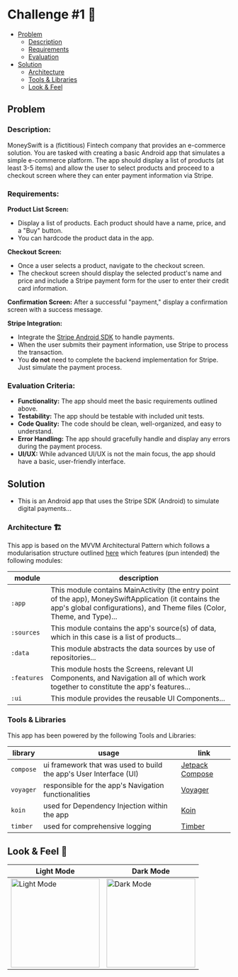 # Challenge #1 🤑

- [Problem](#problem)
    - [Description](#description)
    - [Requirements](#requirements)
    - [Evaluation](#evaluation-criteria)
- [Solution](#solution)
  - [Architecture](#architecture-)
  - [Tools & Libraries](#tools--libraries)
  - [Look & Feel](#look--feel-)

## Problem

### Description:
MoneySwift is a (fictitious) Fintech company that provides an e-commerce solution. You are tasked with creating a basic Android app that simulates a simple e-commerce platform. The app should display a list of products (at least 3-5 items) and allow the user to select products and proceed to a checkout screen where they can enter payment information via Stripe.

### Requirements:
**Product List Screen:**
- Display a list of products. Each product should have a name, price, and a "Buy" button.
- You can hardcode the product data in the app.

**Checkout Screen:**
- Once a user selects a product, navigate to the checkout screen.
- The checkout screen should display the selected product's name and price and include a Stripe payment form for the user to enter their credit card information.

**Confirmation Screen:**
After a successful "payment," display a confirmation screen with a success message.

**Stripe Integration:**
- Integrate the [Stripe Android SDK](https://stripe.com/docs/mobile/android) to handle payments.
- When the user submits their payment information, use Stripe to process the transaction.
- You **do not** need to complete the backend implementation for Stripe. Just simulate the payment process.

### Evaluation Criteria:
- **Functionality:** The app should meet the basic requirements outlined above.
- **Testability:** The app should be testable with included unit tests.
- **Code Quality:** The code should be clean, well-organized, and easy to understand.
- **Error Handling:** The app should gracefully handle and display any errors during the payment process.
- **UI/UX:** While advanced UI/UX is not the main focus, the app should have a basic, user-friendly interface.

## Solution
- This is an Android app that uses the Stripe SDK (Android) to simulate digital payments...

### Architecture 🏗️

This app is based on the MVVM Architectural Pattern which follows a modularisation structure outlined [here](/docs/Modularisation.md) which features (pun intended) the following modules:

| module      | description                                                                                                                                                                      |
|-------------|----------------------------------------------------------------------------------------------------------------------------------------------------------------------------------|
| `:app`      | This module contains MainActivity (the entry point of the app), MoneySwiftApplication (it contains the app's global configurations), and Theme files (Color, Theme, and Type)... |
| `:sources`  | This module contains the app's source(s) of data, which in this case is a list of products...                                                                                    |
| `:data`     | This module abstracts the data sources by use of repositories...                                                                                                                 |
| `:features` | This module hosts the Screens, relevant UI Components, and Navigation all of which work together to constitute the app's features...                                             |
| `:ui`       | This module provides the reusable UI Components...                                                                                                                               |

### Tools & Libraries
This app has been powered by the following Tools and Libraries:

| library   | usage                                                             | link                                                                |
|-----------|-------------------------------------------------------------------|---------------------------------------------------------------------|
| `compose` | ui framework that was used to build the app's User Interface (UI) | [Jetpack Compose](https://developer.android.com/develop/ui/compose) |
| `voyager` | responsible for the app's Navigation functionalities              | [Voyager](https://voyager.adriel.cafe/)                             |
| `koin`    | used for Dependency Injection within the app                      | [Koin](https://insert-koin.io/)                                     |
| `timber`  | used for comprehensive logging                                    | [Timber](https://github.com/JakeWharton/timber)                     |

## Look & Feel 📱
| Light Mode                                                                                                                         | Dark Mode                                                                                                                         |
|------------------------------------------------------------------------------------------------------------------------------------|-----------------------------------------------------------------------------------------------------------------------------------|
| <img width="200" alt="Light Mode" src="https://github.com/porojo/Challenge1/assets/55001497/8a3b3155-d997-4a7e-a184-ccee53b57b87"> | <img width="200" alt="Dark Mode" src="https://github.com/porojo/Challenge1/assets/55001497/0b8d25eb-2632-4e15-a28c-b57bbedc862f"> |
